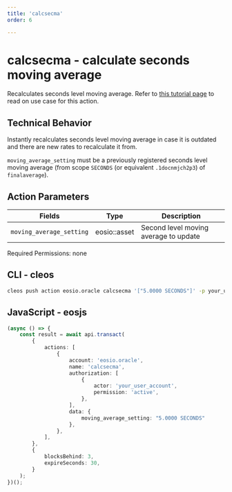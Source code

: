 ```yaml
---
title: 'calcsecma'
order: 6

---
```


# calcsecma - calculate seconds moving average

Recalculates seconds level moving average. Refer to [this tutorial page](../../../../tutorials/oracle/how-to-validate-and-refresh-moving-average.md) to read on use case for this action.

## Technical Behavior

Instantly recalculates seconds level moving average in case it is outdated and there are new rates to recalculate it from.

`moving_average_setting` must be a previously registered seconds level moving average (from scope `SECONDS` (or equivalent `.1docnmjch2p3`) of `finalaverage`).

## Action Parameters

| Fields                   | Type         | Description                           |
| ------------------------ | ------------ | ------------------------------------- |
| `moving_average_setting` | eosio::asset | Second level moving average to update |

Required Permissions: none

## CLI - cleos

```bash
cleos push action eosio.oracle calcsecma '["5.0000 SECONDS"]' -p your_user_account
```

## JavaScript - eosjs

```typescript
(async () => {
    const result = await api.transact(
        {
            actions: [
                {
                    account: 'eosio.oracle',
                    name: 'calcsecma',
                    authorization: [
                        {
                            actor: 'your_user_account',
                            permission: 'active',
                        },
                    ],
                    data: {
                        moving_average_setting: "5.0000 SECONDS"
                    },
                },
            ],
        },
        {
            blocksBehind: 3,
            expireSeconds: 30,
        }
    );
})();
```